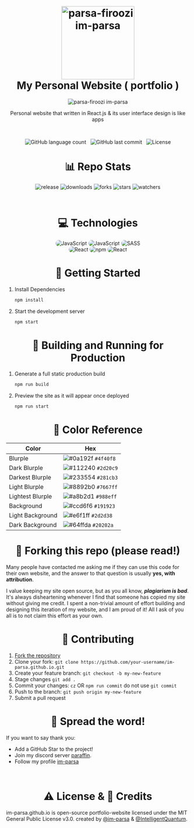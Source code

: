 <h1 align="center">
    <img width="200px" src="https://parsa-firoozi.ir/favicon.png" alt="parsa-firoozi im-parsa"/>
    <br/>
    My Personal Website ( portfolio )
</h1>

<div align="center">
    <img src="https://github.com/im-parsa/im-parsa.github.io/blob/im-parsa.github.io/screenshot.png?raw=true" alt="parsa-firoozi im-parsa"/>
</div>

<p align="center">Personal website that written in React.js & its user interface design is like apps</p>

<br/>

<p align="center">
    <img alt="GitHub language count" src="https://img.shields.io/github/languages/count/im-parsa/im-parsa.github.io">
    &nbsp;
    <img alt="GitHub last commit" src="https://img.shields.io/github/last-commit/im-parsa/im-parsa.github.io">
    &nbsp;
    <img alt="License" src="https://img.shields.io/badge/license-MIT-brightgreen">
</p>

<h1 align="center">
    📊 Repo Stats
</h1>

<p align="center">
    <img src="https://img.shields.io/github/release/im-parsa/im-parsa.github.io.svg" alt="release">
    <img src="https://img.shields.io/github/downloads/im-parsa/im-parsa.github.io/total.svg" alt="downloads">
    <img src="https://img.shields.io/github/forks/im-parsa/im-parsa.github.io.svg" alt="forks">
    <img src="https://img.shields.io/github/stars/im-parsa/im-parsa.github.io.svg" alt="stars">
    <img src="https://img.shields.io/github/watchers/im-parsa/im-parsa.github.io.svg" alt="watchers">
</p>

<br/>

<h1 align="center">
    💻 Technologies
</h1>

<div align="center">
    <img src="https://img.shields.io/badge/JavaScript-20202a?style=for-the-badge&logo=JavaScript&logoColor=4f40f8" alt="JavaScript" style="border-radius:15px"/>
    <img src="https://img.shields.io/badge/TypeScript-20202a?style=for-the-badge&logo=TypeScript&logoColor=4f40f8" alt="JavaScript" style="border-radius:15px"/>
    <img src="https://img.shields.io/badge/SASS-20202a?style=for-the-badge&logo=SASS&logoColor=4f40f8" alt="SASS" style="border-radius:15px"/>
    <br/>
    <img src="https://img.shields.io/badge/React-20202a?style=for-the-badge&logo=React&logoColor=4f40f8" alt="React" style="border-radius:15px"/>
    <img src="https://img.shields.io/badge/NPM-20202a?style=for-the-badge&logo=NPM&logoColor=4f40f8" alt="npm" style="border-radius:15px"/>
    <img src="https://img.shields.io/badge/Json DB-20202a?style=for-the-badge&logo=Json&logoColor=4f40f8" alt="React" style="border-radius:15px"/>
</div>

<h1 align="center">
    🚀 Getting Started
</h1>

1. Install Dependencies

   ```sh
   npm install
   ```

2. Start the development server

   ```sh
   npm start
   ```

<h1 align="center">
    🚀  Building and Running for Production
</h1>

1. Generate a full static production build

   ```sh
   npm run build
   ```

1. Preview the site as it will appear once deployed

   ```sh
   npm run start
   ```

<h1 align="center">
   🎨 Color Reference
</h1>

<div align="center">

| Color          | Hex                                                                |
| -------------- | ------------------------------------------------------------------ |
| Blurple           | ![#0a192f](https://via.placeholder.com/10/4f40f8?text=+) `#4f40f8` |
| Dark Blurple     | ![#112240](https://via.placeholder.com/10/2d20c9?text=+) `#2d20c9` |
| Darkest Blurple  | ![#233554](https://via.placeholder.com/10/281cb3?text=+) `#281cb3` |
| Light Blurple          | ![#8892b0](https://via.placeholder.com/10/7667ff?text=+) `#7667ff` |
| Lightest Blurple    | ![#a8b2d1](https://via.placeholder.com/10/988eff?text=+) `#988eff` |
| Background | ![#ccd6f6](https://via.placeholder.com/10/191923?text=+) `#191923` |
| Light Background         | ![#e6f1ff](https://via.placeholder.com/10/2d2d38?text=+) `#2d2d38` |
| Dark Background          | ![#64ffda](https://via.placeholder.com/10/20202a?text=+) `#20202a` |

</div>

<h1 align="center">
   🚨 Forking this repo (please read!)
</h1>

Many people have contacted me asking me if they can use this code for their own website, and the answer to that question is usually **yes, with attribution**.

I value keeping my site open source, but as you all know, _**plagiarism is bad**_. It's always disheartening whenever I find that someone has copied my site without giving me credit. I spent a non-trivial amount of effort building and designing this iteration of my website, and I am proud of it! All I ask of you all is to not claim this effort as your own.

<h1 align="center">
   🤝 Contributing
</h1>

1. [Fork the repository](https://github.com/im-parsa/im-parsa.github.io/fork)
2. Clone your fork: `git clone https://github.com/your-username/im-parsa.github.io.git`
3. Create your feature branch: `git checkout -b my-new-feature`
4. Stage changes `git add .`
5. Commit your changes: `cz` OR `npm run commit` do not use `git commit`
6. Push to the branch: `git push origin my-new-feature`
7. Submit a pull request

<h1 align="center">
    🌟 Spread the word!
</h1>

If you want to say thank you:
- Add a GitHub Star to the project!
- Join my discord server [paraffin](https://discord.com/invite/RUrks4JqW6).
- Follow my profile [im-parsa](https://github.com/im-parsa)

<br/>

<h1 align="center">
    ⚠️ License & 📝 Credits
</h1>

im-parsa.github.io is open-source portfolio-website licensed under the MIT General Public License v3.0. created by [@im-parsa](https://github.com/im-parsa) & [@IntelligentQuantum](https://github.com/IntelligentQuantum).
